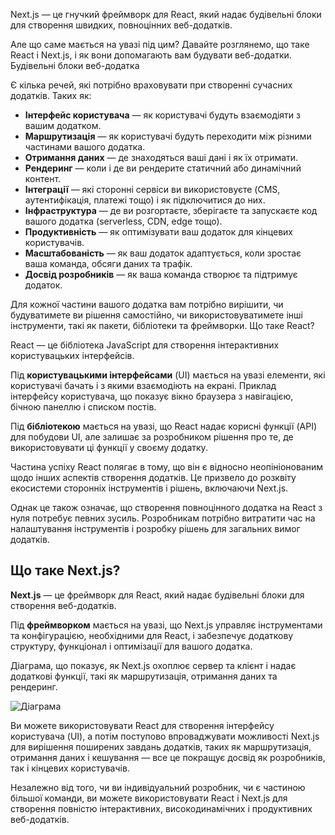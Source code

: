 Next.js — це гнучкий фреймворк для React, який надає будівельні блоки для створення швидких, повноцінних веб-додатків.

Але що саме мається на увазі під цим? Давайте розглянемо, що таке React і Next.js, і як вони допомагають вам будувати веб-додатки.
Будівельні блоки веб-додатка

Є кілька речей, які потрібно враховувати при створенні сучасних додатків. Таких як:

- **Інтерфейс користувача** — як користувачі будуть взаємодіяти з вашим додатком.
- **Маршрутизація** — як користувачі будуть переходити між різними частинами вашого додатка.
- **Отримання даних** — де знаходяться ваші дані і як їх отримати.
- **Рендеринг** — коли і де ви рендерите статичний або динамічний контент.
- **Інтеграції** — які сторонні сервіси ви використовуєте (CMS, аутентифікація, платежі тощо) і як підключитися до них.
- **Інфраструктура** — де ви розгортаєте, зберігаєте та запускаєте код вашого додатка (serverless, CDN, edge тощо).
- **Продуктивність** — як оптимізувати ваш додаток для кінцевих користувачів.
- **Масштабованість** — як ваш додаток адаптується, коли зростає ваша команда, обсяги даних та трафік.
- **Досвід розробників** — як ваша команда створює та підтримує додаток.

Для кожної частини вашого додатка вам потрібно вирішити, чи будуватимете ви рішення самостійно, чи використовуватимете інші інструменти, такі як пакети, бібліотеки та фреймворки.
Що таке React?

React — це бібліотека JavaScript для створення інтерактивних користувацьких інтерфейсів.

Під **користувацькими інтерфейсами** (UI) мається на увазі елементи, які користувачі бачать і з якими взаємодіють на екрані.
Приклад інтерфейсу користувача, що показує вікно браузера з навігацією, бічною панеллю і списком постів.

Під **бібліотекою** мається на увазі, що React надає корисні функції (API) для побудови UI, але залишає за розробником рішення про те, де використовувати ці функції у своєму додатку.

Частина успіху React полягає в тому, що він є відносно неопініонованим щодо інших аспектів створення додатків. Це призвело до розквіту екосистеми сторонніх інструментів і рішень, включаючи Next.js.

Однак це також означає, що створення повноцінного додатка на React з нуля потребує певних зусиль. Розробникам потрібно витратити час на налаштування інструментів і розробку рішень для загальних вимог додатків.

## Що таке Next.js?

**Next.js** — це фреймворк для React, який надає будівельні блоки для створення веб-додатків.

Під **фреймворком** мається на увазі, що Next.js управляє інструментами та конфігурацією, необхідними для React, і забезпечує додаткову структуру, функціонал і оптимізації для вашого додатка.

Діаграма, що показує, як Next.js охоплює сервер та клієнт і надає додаткові функції, такі як маршрутизація, отримання даних та рендеринг.

![Діаграма](https://nextjs.org/_next/image?url=%2Flearn%2Fdark%2Flearn-ecosystem.png&w=3840&q=75 "Діаграма, що показує, як Next.js охоплює сервер та клієнт і надає додаткові функції, такі як маршрутизація, отримання даних та рендеринг.")

Ви можете використовувати React для створення інтерфейсу користувача (UI), а потім поступово впроваджувати можливості Next.js для вирішення поширених завдань додатків, таких як маршрутизація, отримання даних і кешування — все це покращує досвід як розробників, так і кінцевих користувачів.

Незалежно від того, чи ви індивідуальний розробник, чи є частиною більшої команди, ви можете використовувати React і Next.js для створення повністю інтерактивних, високодинамічних і продуктивних веб-додатків.

